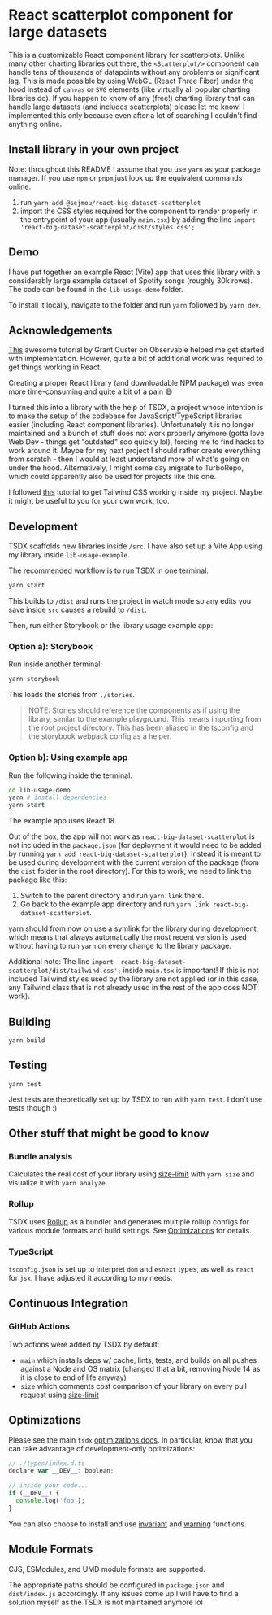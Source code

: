 # React scatterplot component for large datasets

This is a customizable React component library for scatterplots. Unlike many other charting libraries out there, the `<Scatterplot/>` component can handle tens of thousands of datapoints without any problems or significant lag. This is made possible by using WebGL (React Three Fiber) under the hood instead of `canvas` or `SVG` elements (like virtually all popular charting libraries do).
If you happen to know of any (free!) charting library that can handle large datasets (and includes scatterplots) please let me know! I implemented this only because even after a lot of searching I couldn't find anything online.

## Install library in your own project

Note: throughout this README I assume that you use `yarn` as your package manager. If you use `npm` or `pnpm` just look up the equivalent commands online.

1. run `yarn add @sejmou/react-big-dataset-scatterplot`
2. import the CSS styles required for the component to render properly in the entrypoint of your app (usually `main.tsx`) by adding the line `import 'react-big-dataset-scatterplot/dist/styles.css';`

## Demo

I have put together an example React (Vite) app that uses this library with a considerably large example dataset of Spotify songs (roughly 30k rows). The code can be found in the `lib-usage-demo` folder.

To install it locally, navigate to the folder and run `yarn` followed by `yarn dev`.

## Acknowledgements

[This](https://observablehq.com/@grantcuster/using-three-js-for-2d-data-visualization) awesome tutorial by Grant Custer on Observable helped me get started with implementation. However, quite a bit of additional work was required to get things working in React.

Creating a proper React library (and downloadable NPM package) was even more time-consuming and quite a bit of a pain 😅

I turned this into a library with the help of TSDX, a project whose intention is to make the setup of the codebase for JavaScript/TypeScript libraries easier (including React component libraries). Unfortunately it is no longer maintained and a bunch of stuff does not work properly anymore (gotta love Web Dev - things get "outdated" soo quickly lol), forcing me to find hacks to work around it. Maybe for my next project I should rather create everything from scratch - then I would at least understand more of what's going on under the hood. Alternatively, I might some day migrate to TurboRepo, which could apparently also be used for projects like this one.

I followed [this](https://zach.codes/build-your-own-flexible-component-library-using-tsdx-typescript-tailwind-css-headless-ui/) tutorial to get Tailwind CSS working inside my project. Maybe it might be useful to you for your own work, too.

## Development

TSDX scaffolds new libraries inside `/src`. I have also set up a Vite App using my library inside `lib-usage-example`.

The recommended workflow is to run TSDX in one terminal:

```bash
yarn start
```

This builds to `/dist` and runs the project in watch mode so any edits you save inside `src` causes a rebuild to `/dist`.

Then, run either Storybook or the library usage example app:

### Option a): Storybook

Run inside another terminal:

```bash
yarn storybook
```

This loads the stories from `./stories`.

> NOTE: Stories should reference the components as if using the library, similar to the example playground. This means importing from the root project directory. This has been aliased in the tsconfig and the storybook webpack config as a helper.

### Option b): Using example app
Run the following inside the terminal:

```bash
cd lib-usage-demo
yarn # install dependencies
yarn start
```

The example app uses React 18.

Out of the box, the app will not work as `react-big-dataset-scatterplot` is not included in the `package.json` (for deployment it would need to be added by running `yarn add react-big-dataset-scatterplot`). Instead it is meant to be used during development with the current version of the package (from the `dist` folder in the root directory). For this to work, we need to link the package like this:

1. Switch to the parent directory and run `yarn link` there.
2. Go back to the example app directory and run `yarn link react-big-dataset-scatterplot`. 

yarn should from now on use a symlink for the library during development, which means that always automatically the most recent version is used without having to run `yarn` on every change to the library package.

Additional note: The line `import 'react-big-dataset-scatterplot/dist/tailwind.css';` inside `main.tsx` is important! If this is not included Tailwind styles used by the library are not applied (or in this case, any Tailwind class that is not already used in the rest of the app does NOT work).

## Building

`yarn build`

## Testing

`yarn test`

Jest tests are theoretically set up by TSDX to run with `yarn test`. I don't use tests though :)

## Other stuff that might be good to know

### Bundle analysis

Calculates the real cost of your library using [size-limit](https://github.com/ai/size-limit) with `yarn size` and visualize it with `yarn analyze`.

### Rollup

TSDX uses [Rollup](https://rollupjs.org) as a bundler and generates multiple rollup configs for various module formats and build settings. See [Optimizations](#optimizations) for details.

### TypeScript

`tsconfig.json` is set up to interpret `dom` and `esnext` types, as well as `react` for `jsx`. I have adjusted it according to my needs.

## Continuous Integration

### GitHub Actions

Two actions were added by TSDX by default:

- `main` which installs deps w/ cache, lints, tests, and builds on all pushes against a Node and OS matrix (changed that a bit, removing Node 14 as it is close to end of life anyway)
- `size` which comments cost comparison of your library on every pull request using [size-limit](https://github.com/ai/size-limit)

## Optimizations

Please see the main `tsdx` [optimizations docs](https://github.com/palmerhq/tsdx#optimizations). In particular, know that you can take advantage of development-only optimizations:

```js
// ./types/index.d.ts
declare var __DEV__: boolean;

// inside your code...
if (__DEV__) {
  console.log('foo');
}
```

You can also choose to install and use [invariant](https://github.com/palmerhq/tsdx#invariant) and [warning](https://github.com/palmerhq/tsdx#warning) functions.

## Module Formats

CJS, ESModules, and UMD module formats are supported.

The appropriate paths should be configured in `package.json` and `dist/index.js` accordingly. If any issues come up I will have to find a solution myself as the TSDX is not maintained anymore lol
